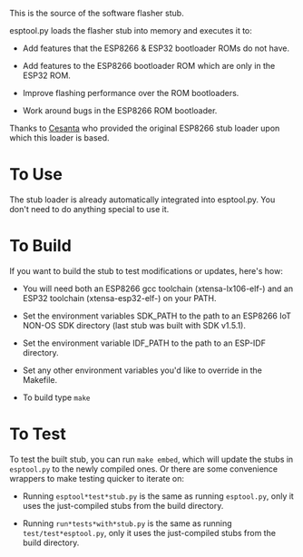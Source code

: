 This is the source of the software flasher stub.

esptool.py loads the flasher stub into memory and executes it to:

* Add features that the ESP8266 & ESP32 bootloader ROMs do not have.

* Add features to the ESP8266 bootloader ROM which are only in the ESP32 ROM.

* Improve flashing performance over the ROM bootloaders.

* Work around bugs in the ESP8266 ROM bootloader.

Thanks to [Cesanta](http://cesanta.com/) who provided the original ESP8266 stub loader upon which this loader is based.

# To Use

The stub loader is already automatically integrated into esptool.py. You don't need to do anything special to use it.

# To Build

If you want to build the stub to test modifications or updates, here's how:

* You will need both an ESP8266 gcc toolchain (xtensa-lx106-elf-) and an ESP32 toolchain (xtensa-esp32-elf-) on your PATH.

* Set the environment variables SDK_PATH to the path to an ESP8266 IoT NON-OS SDK directory (last stub was built with SDK v1.5.1).

* Set the environment variable IDF_PATH to the path to an ESP-IDF directory.

* Set any other environment variables you'd like to override in the Makefile.

* To build type `make`

# To Test

To test the built stub, you can run `make embed`, which will update the stubs in `esptool.py` to the newly compiled ones. Or there are some convenience wrappers to make testing quicker to iterate on:

* Running `esptool*test*stub.py` is the same as running `esptool.py`, only it uses the just-compiled stubs from the build directory.

* Running `run*tests*with*stub.py` is the same as running `test/test*esptool.py`, only it uses the just-compiled stubs from the build directory.
